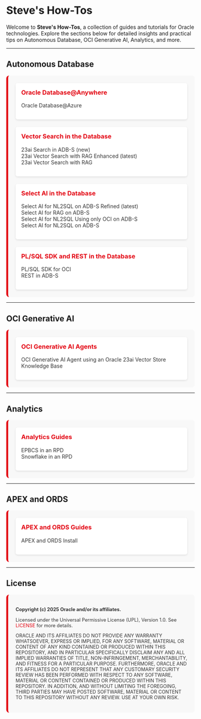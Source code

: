 # Steve's How-Tos

Welcome to **Steve's How-Tos**, a collection of guides and tutorials for Oracle technologies. Explore the sections below for detailed insights and practical tips on Autonomous Database, OCI Generative AI, Analytics, and more.

---

## Autonomous Database

<div style="display: grid; grid-template-columns: repeat(auto-fit, minmax(300px, 1fr)); gap: 20px; background-color: #F8F8F8; padding: 20px; border-radius: 8px; border-left: 5px solid #E30613;">
  <div style="background-color: #FFFFFF; padding: 15px; border-radius: 5px; box-shadow: 0 2px 5px rgba(0,0,0,0.1);">
    <h3 style="color: #E30613; margin-top: 0;">Oracle Database@Anywhere</h3>
    <ul style="list-style-type: none; padding: 0;">
      <li><a href="https://snicholspa.github.io/tips_tricks_howtos/autonomous_database/atanywhere/azure/" style="color: #333; text-decoration: none;">Oracle Database@Azure</a></li>
    </ul>
  </div>
  <div style="background-color: #FFFFFF; padding: 15px; border-radius: 5px; box-shadow: 0 2px 5px rgba(0,0,0,0.1);">
    <h3 style="color: #E30613; margin-top: 0;">Vector Search in the Database</h3>
    <ul style="list-style-type: none; padding: 0;">
      <li><a href="https://snicholspa.github.io/tips_tricks_howtos/autonomous_database/search23ai/" style="color: #333; text-decoration: none;">23ai Search in ADB-S (new)</a></li>
      <li><a href="https://snicholspa.github.io/tips_tricks_howtos/autonomous_database/vector_search_enhanced/" style="color: #333; text-decoration: none;">23ai Vector Search with RAG Enhanced (latest)</a></li>      
      <li><a href="https://snicholspa.github.io/tips_tricks_howtos/autonomous_database/vector_search/" style="color: #333; text-decoration: none;">23ai Vector Search with RAG</a></li>
    </ul>
  </div>
  <div style="background-color: #FFFFFF; padding: 15px; border-radius: 5px; box-shadow: 0 2px 5px rgba(0,0,0,0.1);">
    <h3 style="color: #E30613; margin-top: 0;">Select AI in the Database</h3>
    <ul style="list-style-type: none; padding: 0;">
      <li><a href="https://snicholspa.github.io/tips_tricks_howtos/autonomous_database/select_ai_oci_refined/" style="color: #333; text-decoration: none;">Select AI for NL2SQL on ADB-S Refined (latest)</a></li>
      <li><a href="https://snicholspa.github.io/tips_tricks_howtos/autonomous_database/select_ai_rag/" style="color: #333; text-decoration: none;">Select AI for RAG on ADB-S</a></li>
      <li><a href="https://snicholspa.github.io/tips_tricks_howtos/autonomous_database/select_ai_oci_only/" style="color: #333; text-decoration: none;">Select AI for NL2SQL Using only OCI on ADB-S</a></li>
      <li><a href="https://snicholspa.github.io/tips_tricks_howtos/autonomous_database/select_ai/" style="color: #333; text-decoration: none;">Select AI for NL2SQL on ADB-S</a></li>
    </ul>
  </div>
  <div style="background-color: #FFFFFF; padding: 15px; border-radius: 5px; box-shadow: 0 2px 5px rgba(0,0,0,0.1);">
    <h3 style="color: #E30613; margin-top: 0;">PL/SQL SDK and REST in the Database</h3>
    <ul style="list-style-type: none; padding: 0;">
      <li><a href="https://snicholspa.github.io/tips_tricks_howtos/autonomous_database/pl_sql_sdk/" style="color: #333; text-decoration: none;">PL/SQL SDK for OCI</a></li>
      <li><a href="https://snicholspa.github.io/tips_tricks_howtos/autonomous_database/rest_in_db/" style="color: #333; text-decoration: none;">REST in ADB-S</a></li>
    </ul>
  </div>
</div>

---

## OCI Generative AI

<div style="display: grid; grid-template-columns: repeat(auto-fit, minmax(300px, 1fr)); gap: 20px; background-color: #F8F8F8; padding: 20px; border-radius: 8px; border-left: 5px solid #E30613;">
  <div style="background-color: #FFFFFF; padding: 15px; border-radius: 5px; box-shadow: 0 2px 5px rgba(0,0,0,0.1);">
    <h3 style="color: #E30613; margin-top: 0;">OCI Generative AI Agents</h3>
    <ul style="list-style-type: none; padding: 0;">
      <li><a href="https://snicholspa.github.io/tips_tricks_howtos/oci_genai_service/genai_agents_vector_kb/" style="color: #333; text-decoration: none;">OCI Generative AI Agent using an Oracle 23ai Vector Store Knowledge Base</a></li>
    </ul>
  </div>
</div>

---

## Analytics

<div style="display: grid; grid-template-columns: repeat(auto-fit, minmax(300px, 1fr)); gap: 20px; background-color: #F8F8F8; padding: 20px; border-radius: 8px; border-left: 5px solid #E30613;">
  <div style="background-color: #FFFFFF; padding: 15px; border-radius: 5px; box-shadow: 0 2px 5px rgba(0,0,0,0.1);">
    <h3 style="color: #E30613; margin-top: 0;">Analytics Guides</h3>
    <ul style="list-style-type: none; padding: 0;">
      <li><a href="https://snicholspa.github.io/tips_tricks_howtos/analytics/epbcs/" style="color: #333; text-decoration: none;">EPBCS in an RPD</a></li>
      <li><a href="https://snicholspa.github.io/tips_tricks_howtos/analytics/snowflake/" style="color: #333; text-decoration: none;">Snowflake in an RPD</a></li>
    </ul>
  </div>
</div>

---

## APEX and ORDS

<div style="display: grid; grid-template-columns: repeat(auto-fit, minmax(300px, 1fr)); gap: 20px; background-color: #F8F8F8; padding: 20px; border-radius: 8px; border-left: 5px solid #E30613;">
  <div style="background-color: #FFFFFF; padding: 15px; border-radius: 5px; box-shadow: 0 2px 5px rgba(0,0,0,0.1);">
    <h3 style="color: #E30613; margin-top: 0;">APEX and ORDS Guides</h3>
    <ul style="list-style-type: none; padding: 0;">
      <li><a href="https://snicholspa.github.io/tips_tricks_howtos/apex_ords/apex_ords_install/" style="color: #333; text-decoration: none;">APEX and ORDS Install</a></li>
    </ul>
  </div>
</div>

---

## License

<div style="background-color: #F8F8F8; padding: 20px; border-radius: 8px; border-left: 5px solid #E30613; font-size: 0.9em; color: #333;">
  <p><strong>Copyright (c) 2025 Oracle and/or its affiliates.</strong></p>
  <p>Licensed under the Universal Permissive License (UPL), Version 1.0. See <a href="LICENSE" style="color: #E30613; text-decoration: none;">LICENSE</a> for more details.</p>
  <p>ORACLE AND ITS AFFILIATES DO NOT PROVIDE ANY WARRANTY WHATSOEVER, EXPRESS OR IMPLIED, FOR ANY SOFTWARE, MATERIAL OR CONTENT OF ANY KIND CONTAINED OR PRODUCED WITHIN THIS REPOSITORY, AND IN PARTICULAR SPECIFICALLY DISCLAIM ANY AND ALL IMPLIED WARRANTIES OF TITLE, NON-INFRINGEMENT, MERCHANTABILITY, AND FITNESS FOR A PARTICULAR PURPOSE. FURTHERMORE, ORACLE AND ITS AFFILIATES DO NOT REPRESENT THAT ANY CUSTOMARY SECURITY REVIEW HAS BEEN PERFORMED WITH RESPECT TO ANY SOFTWARE, MATERIAL OR CONTENT CONTAINED OR PRODUCED WITHIN THIS REPOSITORY. IN ADDITION, AND WITHOUT LIMITING THE FOREGOING, THIRD PARTIES MAY HAVE POSTED SOFTWARE, MATERIAL OR CONTENT TO THIS REPOSITORY WITHOUT ANY REVIEW. USE AT YOUR OWN RISK.</p>
</div>